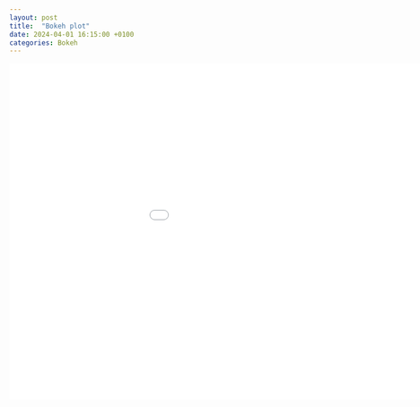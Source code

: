 ```yaml
---
layout: post
title:  "Bokeh plot"
date: 2024-04-01 16:15:00 +0100
categories: Bokeh
---
```


<embed 
       type="text/html" 
       src="/bokeh_assignment2.html"
       width="1100"
       height="600"
       >
</embed>
